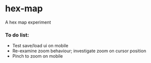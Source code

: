 # hex-map
A hex map experiment

### To do list:
- Test save/load ui on mobile
- Re-examine zoom behaviour; investigate zoom on cursor position
- Pinch to zoom on mobile
